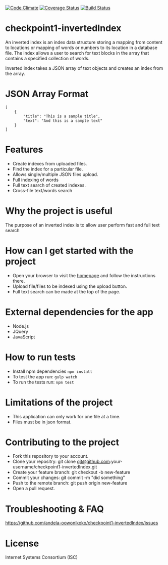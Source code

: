 [![Code Climate](https://codeclimate.com/github/andela-oowonikoko/checkpoint1-invertedIndex/badges/gpa.svg)](https://codeclimate.com/github/andela-oowonikoko/checkpoint1-invertedIndex)
[![Coverage Status](https://coveralls.io/repos/github/andela-oowonikoko/checkpoint1-invertedIndex/badge.svg?branch=master)](https://coveralls.io/github/andela-oowonikoko/checkpoint1-invertedIndex?branch=master)
[![Build Status](https://travis-ci.org/andela-oowonikoko/checkpoint1-invertedIndex.svg?branch=master)](https://travis-ci.org/andela-oowonikoko/checkpoint1-invertedIndex)

# checkpoint1-invertedIndex
An inverted index is an index data structure storing a mapping from content to locations or mapping of words or numbers to its location in a database file. The index allows a user to search for text blocks in the array that contains a specified collection of words.

Inverted index takes a JSON array of text objects and creates an index from the array. 

# JSON Array Format
```
[
    {
        "title": "This is a sample title",
        "text": "And this is a sample text"
    }
]
```

# Features
* Create indexes from uploaded files.
* Find the index for a particular file.
* Allows single/multiple JSON files upload.
* Full indexing of words
* Full text search of created indexes.
* Cross-file text/words search


# Why the project is useful
The purpose of an inverted index is to allow user perform fast and full text search

# How can I get started with the project
* Open your browser to visit the [homepage](http://checkpoint-invertedindex.herokuapp.com) and follow the instructions there.
* Upload file/files to be indexed using the upload button.
* Full text search can be made at the top of the page.

# External dependencies for the app
* Node.js
* JQuery
* JavaScript

# How to run tests
* Install npm dependencies `npm install`
* To test the app run: `gulp watch`
* To run the tests run: `npm test`

# Limitations of the project
* This application can only work for one file at a time.
* Files must be in json format.

# Contributing to the project
* Fork this repository to your account.
* Clone your repositry: git clone git@github.com:your-username/checkpoint1-invertedIndex.git
* Create your feature branch: git checkout -b new-feature
* Commit your changes: git commit -m "did something"
* Push to the remote branch: git push origin new-feature
* Open a pull request.

# Troubleshooting & FAQ
https://github.com/andela-oowonikoko/checkpoint1-invertedIndex/issues

# License
Internet Systems Consortium (ISC)